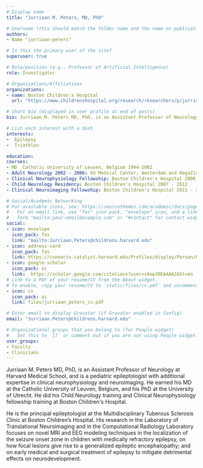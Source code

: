 ```yaml
---
# Display name
title: "Jurriaan M. Peters, MD, PhD"

# Username (this should match the folder name and the name on publications)
authors:
- Name "jurriaan-peters"

# Is this the primary user of the site?
superuser: true

# Role/position (e.g., Professor of Artificial Intelligence)
role: Investigator

# Organizations/Affiliations
organizations:
- name: Boston Children's Hospital
  url: "https://www.childrenshospital.org/research/researchers/p/jurriaan-peters"

# Short bio (displayed in user profile at end of posts)
bio: Jurriaan M. Peters MD, PhD, is an Assistant Professor of Neurology at Harvard Medical School, and is a pediatric epileptologist with additional expertise in clinical neurophysiology and neuroimaging

# List each interest with a dash
interests:
-  Epilepsy
-  Triathlon

education:
courses:
- MD  Catholic University of Leuven, Belgium 1994-2002
- Adult Neurology 2002 - 2006: VU Medical Center, Amsterdam and HagaZiekenhuis, the Hague,    the Netherlands
- Clinical Neurophysiology Fellowship: Boston Children's Hospital 2006 - 2007
- Child Neurology Residency: Boston Children's Hospital 2007 - 2012
- Clinical Neuroimaging Fellowship: Boston Children's Hospital 2011 - 2012

# Social/Academic Networking
# For available icons, see: https://sourcethemes.com/academic/docs/page-builder/#icons
#   For an email link, use "fas" icon pack, "envelope" icon, and a link in the
#   form "mailto:your-email@example.com" or "#contact" for contact widget.
social:
- icon: envelope
  icon_pack: fas
  link: "mailto:Jurriaan.Peters@childrens.harvard.edu"
- icon: address-card
  icon_pack: fas
  link: https://connects.catalyst.harvard.edu/Profiles/display/Person/61017
- icon: google-scholar
  icon_pack: ai
  link:  https://scholar.google.com/citations?user=s4op3OEAAAAJ&hl=en​
# Link to a PDF of your resume/CV from the About widget.
# To enable, copy your resume/CV to `static/files/cv.pdf` and uncomment the lines below.
- icon: cv
  icon_pack: ai
  link: files/jurriaan_peters_cv.pdf

# Enter email to display Gravatar (if Gravatar enabled in Config)
email: "Jurriaan.Peters@childrens.harvard.edu"

# Organizational groups that you belong to (for People widget)
#   Set this to `[]` or comment out if you are not using People widget.
user_groups:
- Faculty
- Clinicians
---
```


Jurriaan M. Peters MD, PhD, is an Assistant Professor of Neurology at Harvard Medical School, and is a pediatric epileptologist with additional expertise in clinical neurophysiology and neuroimaging. He earned his MD at the Catholic University of Leuven, Belgium, and his PhD at the University of Utrecht. He did his Child Neurology training and Clinical Neurophysiology fellowship training at Boston Children's Hospital.

He is the principal epileptologist at the Multidisciplinary Tuberous Sclerosis Clinic at Boston Children’s Hospital. His research in the Laboratory of Translational Neuroimaging and in the Computational Radiology Laboratory focuses on novel MRI and EEG modeling techniques in the localization of the seizure onset zone in children with medically refractory epilepsy, on how focal lesions give rise to a generalized epileptic encephalopathy; and on early medical and surgical treatment of epilepsy to mitigate detrimental effects on neurodevelopment. 
